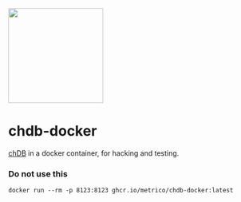 <img src="https://user-images.githubusercontent.com/1423657/232511039-480548f7-2e51-4a33-949b-15e0a2a79d9c.png" width=190 />

# chdb-docker
[chDB](https://github.com/auxten/chdb) in a docker container, for hacking and testing.

### Do not use this
```
docker run --rm -p 8123:8123 ghcr.io/metrico/chdb-docker:latest
```
